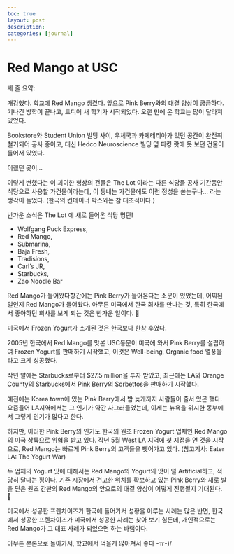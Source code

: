 ```yaml
---
toc: true
layout: post
description:
categories: [journal]
---
```

# Red Mango at USC

세 줄 요약:

개강했다.
학교에 Red Mango 생겼다.
앞으로 Pink Berry와의 대결 양상이 궁금하다.
기나긴 방학이 끝나고, 드디어 새 학기가 시작되었다.
오랜 만에 온 학교는 많이 달라져 있었다.

Bookstore와 Student Union 빌딩 사이, 우체국과 카페테리아가 있던 공간이 완전히 철거되어 공사 중이고, 대신 Hedco Neuroscience 빌딩 옆 파킹 랏에 못 보던 건물이 들어서 있었다.

이랬던 곳이...

이렇게 변했다는
이 괴이한 형상의 건물은 The Lot 이라는 다른 식당들 공사 기간동안 식당으로 사용할 가건물이라는데, 이 동네는 가건물에도 이런 정성을 쏟는구나… 라는 생각이 들었다. (한국의 컨테이너 박스와는 참 대조적이다.)

반가운 소식은 The Lot 에 새로 들어온 식당 명단!

* Wolfgang Puck Express,
* Red Mango,
* Submarina,
* Baja Fresh,
* Tradisions,
* Carl’s JR,
* Starbucks,
* Zao Noodle Bar

Red Mango가 들어왔다항간에는 Pink Berry가 들어온다는 소문이 있었는데, 어찌된 일인지 Red Mango가 들어왔다. 아무튼 미국에서 한국 회사를 만나는 것, 특히 한국에서 좋아하던 회사를 보게 되는 것은 반가운 일이다. 🙂

미국에서 Frozen Yogurt가 소개된 것은 한국보다 한참 후였다.

2005년 한국에서 Red Mango를 맛본 USC동문이 미국에 와서 Pink Berry를 설립하여 Frozen Yogurt를 판매하기 시작했고, 이것은 Well-being, Organic food 열풍을 타고 크게 성공했다.

작년 말에는 Starbucks로부터 $27.5 million을 투자 받았고, 최근에는 LA와 Orange County의 Starbucks에서 Pink Berry의 Sorbettos을  판매하기 시작했다.

예전에는 Korea town에 있는 Pink Berry에서 밤 늦게까지 사람들이 줄서 있곤 했다. 요즘들어 LA지역에서는 그 인기가 약간 사그러들었는데, 이제는 뉴욕을 위시한 동부에서 그렇게 인기가 많다고 한다.

하지만, 이러한 Pink Berry의 인기도 한국의 원조 Frozen Yogurt 업체인 Red Mango의 미국 상륙으로 위협을 받고 있다. 작년 5월 West LA 지역에 첫 지점을 연 것을 시작으로, Red Mango는 빠르게 Pink Berry의 고객들을 뺏어가고 있다. (참고기사: Eater LA: The Yogurt War)

두 업체의 Yogurt 맛에 대해서는 Red Mango의 Yogurt의 맛이 덜 Artificial하고, 적당히 달다는 평이다. 기존 시장에서 견고한 위치를 확보하고 있는 Pink Berry와 새로 발을 딛은 원조 간판의 Red Mango의 앞으로의 대결 양상이 어떻게 진행될지 기대된다. 🙂

미국에서 성공한 프렌차이즈가 한국에 들어가서 성황을 이루는 사례는 많은 반면, 한국에서 성공한 프렌차이즈가 미국에서 성공한 사례는 찾아 보기 힘든데, 개인적으로는 Red Mango가 그 대표 사례가 되었으면 하는 바램이다.

아무튼 본론으로 돌아가서, 학교에서 먹을게 많아져서 좋다 -ㅠ-)/